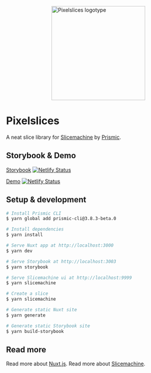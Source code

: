 <img src="https://github.com/samuelhorn/pixelslices/blob/master/static/icon.png?raw=true" alt="Pixelslices logotype" width="256" style="display:block;margin:0 auto 2rem;" />

# Pixelslices

A neat slice library for [Slicemachine](https://www.slicemachine.dev/) by [Prismic](https://prismic.io/).

## Storybook & Demo

[Storybook](https://pxlsls-story.samuelhorn.com) [![Netlify Status](https://api.netlify.com/api/v1/badges/f6ce1400-93dc-4cea-9793-fd275b4cda00/deploy-status)](https://app.netlify.com/sites/pxlsls-story/deploys)

[Demo](https://pxlsls-demo.samuelhorn.com) [![Netlify Status](https://api.netlify.com/api/v1/badges/da3d6cf3-4571-4e26-9a24-fde92f63e86e/deploy-status)](https://app.netlify.com/sites/pxlsls-demo/deploys)

## Setup & development

```bash
# Install Prismic CLI
$ yarn global add prismic-cli@3.8.3-beta.0

# Install dependencies
$ yarn install

# Serve Nuxt app at http://localhost:3000
$ yarn dev

# Serve Storybook at http://localhost:3003
$ yarn storybook

# Serve Slicemachine ui at http://localhost:9999
$ yarn slicemachine

# Create a slice
$ yarn slicemachine

# Generate static Nuxt site
$ yarn generate

# Generate static Storybook site
$ yarn build-storybook
```

## Read more

Read more about [Nuxt.js](https://nuxtjs.org).
Read more about [Slicemachine](https://www.slicemachine.dev/).
